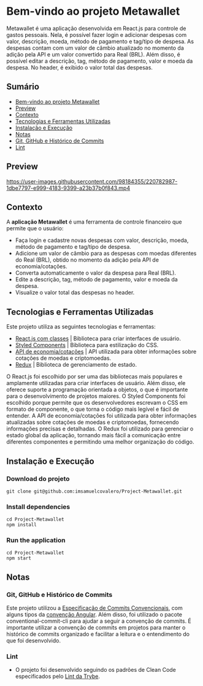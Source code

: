 # Bem-vindo ao projeto Metawallet

Metawallet é uma aplicação desenvolvida em React.js para controle de gastos pessoais. Nela, é possível fazer login e adicionar despesas com valor, descrição, moeda, método de pagamento e tag/tipo de despesa. As despesas contam com um valor de câmbio atualizado no momento da adição pela API e um valor convertido para Real (BRL). Além disso, é possível editar a descrição, tag, método de pagamento, valor e moeda da despesa. No header, é exibido o valor total das despesas.

## Sumário
- [Bem-vindo ao projeto Metawallet](#bem-vindo-ao-projeto-metawallet)
- [Preview](#preview)
- [Contexto](#contexto)
- [Tecnologias e Ferramentas Utilizadas](#tecnologias-e-ferramentas-utilizadas)
- [Instalação e Execução](#instalação-e-execução)
- [Notas](#notas)
 - [Git, GitHub e Histórico de Commits](#git-github-e-histórico-de-commits)
 - [Lint](#lint)
 
## Preview

https://user-images.githubusercontent.com/98184355/220782987-1dbe7797-e999-4183-9399-a23b37b0f843.mp4

## Contexto
A __aplicação Metawallet__ é uma ferramenta de controle financeiro que permite que o usuário:
 - Faça login e cadastre novas despesas com valor, descrição, moeda, método de pagamento e tag/tipo de despesa.
 - Adicione um valor de câmbio para as despesas com moedas diferentes do Real (BRL), obtido no momento da adição pela API de economia/cotações.
 - Converta automaticamente o valor da despesa para Real (BRL).
 - Edite a descrição, tag, método de pagamento, valor e moeda da despesa.
 - Visualize o valor total das despesas no header.

## Tecnologias e Ferramentas Utilizadas

Este projeto utiliza as seguintes tecnologias e ferramentas:

- [React.js com classes](https://reactjs.org/docs/getting-started.html) | Biblioteca para criar interfaces de usuário.
- [Styled Components](https://styled-components.com/) | Biblioteca para estilização do CSS.
- [API de economia/cotações](https://economia.awesomeapi.com.br/json/all) | API utilizada para obter informações sobre cotações de moedas e criptomoedas.
- [Redux](https://redux.js.org/) | Biblioteca de gerenciamento de estado.

O React.js foi escolhido por ser uma das bibliotecas mais populares e amplamente utilizadas para criar interfaces de usuário. Além disso, ele oferece suporte a programação orientada a objetos, o que é importante para o desenvolvimento de projetos maiores. O Styled Components foi escolhido porque permite que os desenvolvedores escrevam o CSS em formato de componente, o que torna o código mais legível e fácil de entender. A API de economia/cotações foi utilizada para obter informações atualizadas sobre cotações de moedas e criptomoedas, fornecendo informações precisas e detalhadas. O Redux foi utilizado para gerenciar o estado global da aplicação, tornando mais fácil a comunicação entre diferentes componentes e permitindo uma melhor organização do código.

## Instalação e Execução
### Download do projeto
```
git clone git@github.com:imsamuelcovalero/Project-Metawallet.git
```
### Install dependencies
```
cd Project-Metawallet
npm install
```
### Run the application
```
cd Project-Metawallet
npm start
```

## Notas
### Git, GitHub e Histórico de Commits
Este projeto utilizou a [Especificação de Commits Convencionais](https://www.conventionalcommits.org/en/v1.0.0/), com alguns tipos da [convenção Angular](https://github.com/angular/angular/blob/22b96b9/CONTRIBUTING.md#-commit-message-guidelines). Além disso, foi utilizado o pacote conventional-commit-cli para ajudar a seguir a convenção de commits. É importante utilizar a convenção de commits em projetos para manter o histórico de commits organizado e facilitar a leitura e o entendimento do que foi desenvolvido.

### Lint
- O projeto foi desenvolvido seguindo os padrões de Clean Code especificados pelo [Lint da Trybe](https://github.com/betrybe/eslint-config-trybe).

